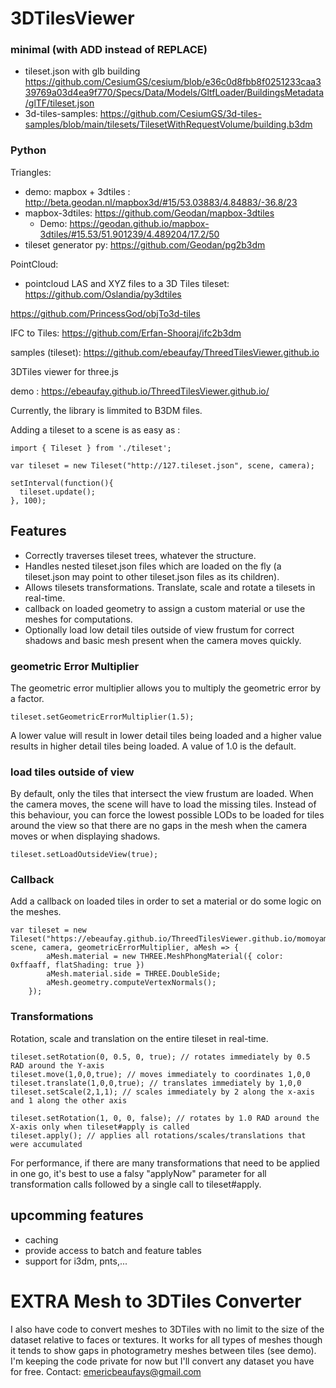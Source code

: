 # 3DTilesViewer

### minimal (with ADD instead of REPLACE)
- tileset.json with glb building https://github.com/CesiumGS/cesium/blob/e36c0d8fbb8f0251233caa339769a03d4ea9f770/Specs/Data/Models/GltfLoader/BuildingsMetadata/glTF/tileset.json
- 3d-tiles-samples: https://github.com/CesiumGS/3d-tiles-samples/blob/main/tilesets/TilesetWithRequestVolume/building.b3dm


### Python
Triangles:
- demo: mapbox + 3dtiles : http://beta.geodan.nl/mapbox3d/#15/53.03883/4.84883/-36.8/23
- mapbox-3dtiles: https://github.com/Geodan/mapbox-3dtiles
  - Demo:  https://geodan.github.io/mapbox-3dtiles/#15.53/51.901239/4.489204/17.2/50
- tileset generator py: https://github.com/Geodan/pg2b3dm

PointCloud:
- pointcloud LAS and XYZ files to a 3D Tiles tileset: https://github.com/Oslandia/py3dtiles

https://github.com/PrincessGod/objTo3d-tiles


IFC to Tiles:
https://github.com/Erfan-Shooraj/ifc2b3dm


samples (tileset):
https://github.com/ebeaufay/ThreedTilesViewer.github.io


3DTiles viewer for three.js

demo : https://ebeaufay.github.io/ThreedTilesViewer.github.io/

Currently, the library is limmited to B3DM files.

Adding a tileset to a scene is as easy as :

```
import { Tileset } from './tileset';

var tileset = new Tileset("http://127.tileset.json", scene, camera);

setInterval(function(){
  tileset.update();
}, 100);
```

## Features

- Correctly traverses tileset trees, whatever the structure.
- Handles nested tileset.json files which are loaded on the fly (a tileset.json may point to other tileset.json files as its children).
- Allows tilesets transformations. Translate, scale and rotate a tilesets in real-time.
- callback on loaded geometry to assign a custom material or use the meshes for computations.
- Optionally load low detail tiles outside of view frustum for correct shadows and basic mesh present when the camera moves quickly.

### geometric Error Multiplier
The geometric error multiplier allows you to multiply the geometric error by a factor.
```
tileset.setGeometricErrorMultiplier(1.5);
```
A lower value will result in lower detail tiles being loaded and a higher value results in higher detail tiles being loaded.
A value of 1.0 is the default.

### load tiles outside of view
By default, only the tiles that intersect the view frustum are loaded. When the camera moves, the scene will have to load the missing tiles.
Instead of this behaviour, you can force the lowest possible LODs to be loaded for tiles around the view so that there are no gaps in the mesh when the camera moves or when displaying shadows.

```
tileset.setLoadOutsideView(true);
```

### Callback
Add a callback on loaded tiles in order to set a material or do some logic on the meshes.

```
var tileset = new Tileset("https://ebeaufay.github.io/ThreedTilesViewer.github.io/momoyama/tileset.json", scene, camera, geometricErrorMultiplier, aMesh => {
        aMesh.material = new THREE.MeshPhongMaterial({ color: 0xffaaff, flatShading: true })
        aMesh.material.side = THREE.DoubleSide;
        aMesh.geometry.computeVertexNormals();
    });
```

### Transformations
Rotation, scale and translation on the entire tileset in real-time.

```
tileset.setRotation(0, 0.5, 0, true); // rotates immediately by 0.5 RAD around the Y-axis
tileset.move(1,0,0,true); // moves immediately to coordinates 1,0,0
tileset.translate(1,0,0,true); // translates immediately by 1,0,0
tileset.setScale(2,1,1); // scales immediately by 2 along the x-axis and 1 along the other axis

tileset.setRotation(1, 0, 0, false); // rotates by 1.0 RAD around the X-axis only when tileset#apply is called
tileset.apply(); // applies all rotations/scales/translations that were accumulated
```

For performance, if there are many transformations that need to be applied in one go, it's best to use a falsy "applyNow" parameter for all transformation calls
followed by a single call to tileset#apply.

## upcomming features
 - caching
 - provide access to batch and feature tables
 - support for i3dm, pnts,...

# EXTRA Mesh to 3DTiles Converter

I also have code to convert meshes to 3DTiles with no limit to the size of the dataset relative to faces or textures.
It works for all types of meshes though it tends to show gaps in photogrametry meshes between tiles (see demo).
I'm keeping the code private for now but I'll convert any dataset you have for free.
Contact: emericbeaufays@gmail.com
